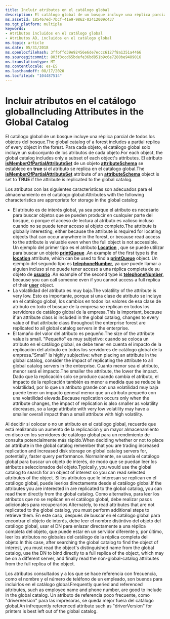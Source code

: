 ```yaml
---
title: Incluir atributos en el catálogo global
description: El catálogo global de un bosque incluye una réplica parcial de todos los objetos del bosque.
ms.assetid: 185467ed-7bcf-41e9-9862-02412009c437
ms.tgt_platform: multiple
keywords:
- Atributos incluidos en el catálogo global
- Atributos AD, incluidos en el catálogo global
ms.topic: article
ms.date: 05/31/2018
ms.openlocfilehash: 3ffbffd39e92456e6de7eccc6127f8a1351a4466
ms.sourcegitcommit: 803f3ccd65bdefe36bd851b9c6e7280be9489016
ms.translationtype: MT
ms.contentlocale: es-ES
ms.lasthandoff: 08/17/2020
ms.locfileid: "104487514"
---
```

# <a name="including-attributes-in-the-global-catalog"></a><span data-ttu-id="bb98f-105">Incluir atributos en el catálogo global</span><span class="sxs-lookup"><span data-stu-id="bb98f-105">Including Attributes in the Global Catalog</span></span>

<span data-ttu-id="bb98f-106">El catálogo global de un bosque incluye una réplica parcial de todos los objetos del bosque.</span><span class="sxs-lookup"><span data-stu-id="bb98f-106">The global catalog of a forest includes a partial replica of every object in the forest.</span></span> <span data-ttu-id="bb98f-107">Para cada objeto, el catálogo global solo incluye un subconjunto de los atributos de cada objeto.</span><span class="sxs-lookup"><span data-stu-id="bb98f-107">For each object, the global catalog includes only a subset of each object's attributes.</span></span> <span data-ttu-id="bb98f-108">El atributo [**isMemberOfPartialAttributeSet**](/windows/desktop/ADSchema/a-ismemberofpartialattributeset) de un objeto [**attributeSchema**](/windows/desktop/ADSchema/c-attributeschema) se establece en **true** si el atributo se replica en el catálogo global.</span><span class="sxs-lookup"><span data-stu-id="bb98f-108">The [**isMemberOfPartialAttributeSet**](/windows/desktop/ADSchema/a-ismemberofpartialattributeset) attribute of an [**attributeSchema**](/windows/desktop/ADSchema/c-attributeschema) object is set to **TRUE** if the attribute is replicated to the global catalog.</span></span>

<span data-ttu-id="bb98f-109">Los atributos con las siguientes características son adecuados para el almacenamiento en el catálogo global:</span><span class="sxs-lookup"><span data-stu-id="bb98f-109">Attributes with the following characteristics are appropriate for storage in the global catalog:</span></span>

-   <span data-ttu-id="bb98f-110">El atributo es de interés global, ya sea porque el atributo es necesario para buscar objetos que se pueden producir en cualquier parte del bosque, o porque el acceso de lectura al atributo es valioso incluso cuando no se puede tener acceso al objeto completo.</span><span class="sxs-lookup"><span data-stu-id="bb98f-110">The attribute is globally interesting, either because the attribute is required for locating objects that can occur anywhere in the forest, or because read access to the attribute is valuable even when the full object is not accessible.</span></span> <span data-ttu-id="bb98f-111">Un ejemplo del primer tipo es el atributo [**Location**](/windows/desktop/ADSchema/a-location) , que se puede utilizar para buscar un objeto [**printQueue**](/windows/desktop/ADSchema/c-printqueue) .</span><span class="sxs-lookup"><span data-stu-id="bb98f-111">An example of the first type is the [**location**](/windows/desktop/ADSchema/a-location) attribute, which can be used to find a [**printQueue**](/windows/desktop/ADSchema/c-printqueue) object.</span></span> <span data-ttu-id="bb98f-112">Un ejemplo del segundo tipo es [**telephoneNumber**](/windows/desktop/ADSchema/a-telephonenumber), ya que puede llamar a alguien incluso si no puede tener acceso a una réplica completa de su objeto de [**usuario**](/windows/desktop/ADSchema/c-user) .</span><span class="sxs-lookup"><span data-stu-id="bb98f-112">An example of the second type is [**telephoneNumber**](/windows/desktop/ADSchema/a-telephonenumber), because you can call someone even if you cannot access a full replica of their [**user**](/windows/desktop/ADSchema/c-user) object.</span></span>
-   <span data-ttu-id="bb98f-113">La volatilidad del atributo es muy baja.</span><span class="sxs-lookup"><span data-stu-id="bb98f-113">The volatility of the attribute is very low.</span></span> <span data-ttu-id="bb98f-114">Esto es importante, porque si una clase de atributo se incluye en el catálogo global, los cambios en todos los valores de esa clase de atributo en todo el bosque de la empresa se replican en todos los servidores de catálogo global de la empresa.</span><span class="sxs-lookup"><span data-stu-id="bb98f-114">This is important, because if an attribute class is included in the global catalog, changes to every value of that attribute class throughout the enterprise forest are replicated to all global catalog servers in the enterprise.</span></span>
-   <span data-ttu-id="bb98f-115">El tamaño del valor del atributo es pequeño.</span><span class="sxs-lookup"><span data-stu-id="bb98f-115">The size of the attribute value is small.</span></span> <span data-ttu-id="bb98f-116">"Pequeño" es muy subjetivo: cuando se coloca un atributo en el catálogo global, se debe tener en cuenta el impacto de la replicación del atributo en todos los servidores de catálogo global de la empresa.</span><span class="sxs-lookup"><span data-stu-id="bb98f-116">"Small" is highly subjective: when placing an attribute in the global catalog, consider the impact of replicating the attribute to all global catalog servers in the enterprise.</span></span> <span data-ttu-id="bb98f-117">Cuanto menor sea el atributo, menor será el impacto.</span><span class="sxs-lookup"><span data-stu-id="bb98f-117">The smaller the attribute, the lower the impact.</span></span> <span data-ttu-id="bb98f-118">Dado que la replicación solo se produce cuando cambia el atributo, el impacto de la replicación también es menor a medida que se reduce la volatilidad, por lo que un atributo grande con una volatilidad muy baja puede tener un impacto general menor que un atributo pequeño con una volatilidad elevada.</span><span class="sxs-lookup"><span data-stu-id="bb98f-118">Because replication occurs only when the attribute changes, the impact of replication is also smaller as volatility decreases, so a large attribute with very low volatility may have a smaller overall impact than a small attribute with high volatility.</span></span>

<span data-ttu-id="bb98f-119">Al decidir si colocar o no un atributo en el catálogo global, recuerde que está realizando un aumento de la replicación y un mayor almacenamiento en disco en los servidores de catálogo global para un rendimiento de consulta potencialmente más rápido.</span><span class="sxs-lookup"><span data-stu-id="bb98f-119">When deciding whether or not to place an attribute in the global catalog remember that you are trading increased replication and increased disk storage on global catalog servers for, potentially, faster query performance.</span></span> <span data-ttu-id="bb98f-120">Normalmente, se usaría el catálogo global para buscar un objeto de interés, de modo que se puedan leer los atributos seleccionados del objeto.</span><span class="sxs-lookup"><span data-stu-id="bb98f-120">Typically, you would use the global catalog to search for an object of interest so you can read selected attributes of the object.</span></span> <span data-ttu-id="bb98f-121">Si los atributos que le interesan se replican en el catálogo global, puede leerlos directamente desde el catálogo global.</span><span class="sxs-lookup"><span data-stu-id="bb98f-121">If the attributes you are interested in are replicated to the global catalog, you can read them directly from the global catalog.</span></span> <span data-ttu-id="bb98f-122">Como alternativa, para leer los atributos que no se replican en el catálogo global, debe realizar pasos adicionales para recuperarlos.</span><span class="sxs-lookup"><span data-stu-id="bb98f-122">Alternately, to read attributes that are not replicated to the global catalog, you must perform additional steps to retrieve them.</span></span> <span data-ttu-id="bb98f-123">En este caso, después de buscar en el catálogo global para encontrar el objeto de interés, debe leer el nombre distintivo del objeto del catálogo global, usar el DN para enlazar directamente a una réplica completa del objeto, que puede estar en un servidor diferente y, por último, leer los atributos no globales del catálogo de la réplica completa del objeto.</span><span class="sxs-lookup"><span data-stu-id="bb98f-123">In this case, after searching the global catalog to find the object of interest, you must read the object's distinguished name from the global catalog, use the DN to bind directly to a full replica of the object, which may be on a different server, and finally read the non-global-catalog attributes from the full replica of the object.</span></span>

<span data-ttu-id="bb98f-124">Los atributos consultados y a los que se hace referencia con frecuencia, como el nombre y el número de teléfono de un empleado, son buenos para incluirlos en el catálogo global.</span><span class="sxs-lookup"><span data-stu-id="bb98f-124">Frequently queried and referenced attributes, such as employee name and phone number, are good to include in the global catalog.</span></span> <span data-ttu-id="bb98f-125">Un atributo de referencia poco frecuente, como "driverVersion" para las impresoras, se queda mejor fuera del catálogo global.</span><span class="sxs-lookup"><span data-stu-id="bb98f-125">An infrequently referenced attribute such as "driverVersion" for printers is best left out of the global catalog.</span></span>

 

 